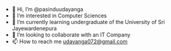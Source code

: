 - 👋 Hi, I’m @pasinduudayanga
- 👀 I’m interested in Computer Sciences
- 🌱 I’m currently learning undergraduate of the University of Sri Jayewardenepura
- 💞️ I’m looking to collaborate with an IT Company
- 📫 How to reach me udayanga072@gmail.com
<!---
pasinduudayanga/pasinduudayanga is a ✨ special ✨ repository because its `README.md` (this file) appears on your GitHub profile.
You can click the Preview link to take a look at your changes.
--->

